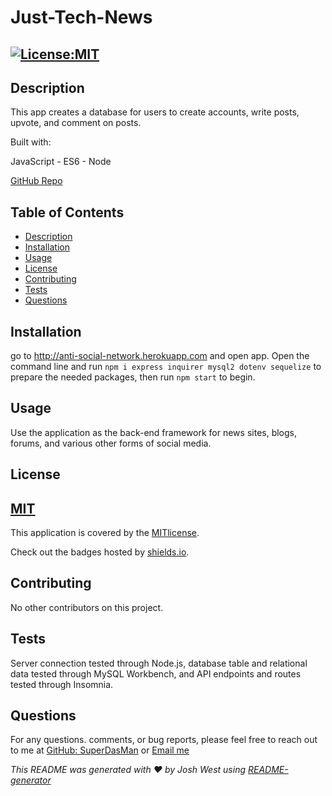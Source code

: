 # Just-Tech-News

## [![License:MIT](https://img.shields.io/badge/License-MIT-aqua)](https://opensource.org/licenses/MIT)


## Description

This app creates a database for users to create accounts, write posts, upvote, and comment on posts.

Built with:

JavaScript - ES6 - Node

[GitHub Repo](https://github.com/SuperDasMan/Just-Tech-News/)


## Table of Contents

  - [Description](#description)
  - [Installation](#installation)
  - [Usage](#usage)
  - [License](#license)
  - [Contributing](#contributing)
  - [Tests](#tests)
  - [Questions](#questions)


## Installation

go to http://anti-social-network.herokuapp.com and open app. Open the command line and run `npm i express inquirer mysql2 dotenv sequelize` to prepare the needed packages, then run `npm start` to begin.


## Usage

Use the application as the back-end framework for news sites, blogs, forums, and various other forms of social media.


## License

## [MIT](#license)

This application is covered by the [MITlicense]([![MIT]](https://opensource.org/licenses/MIT)).

Check out the badges hosted by [shields.io](https://shields.io/).


## Contributing

No other contributors on this project.


## Tests

Server connection tested through Node.js, database table and relational data tested through MySQL Workbench, and API endpoints and routes tested through Insomnia.


## Questions

For any questions. comments, or bug reports, please feel free to reach out to me at [GitHub: SuperDasMan](https://github.com/SuperDasMan) or [Email me](mailto:bigdaddydas@gmail.com)

_This README was generated with ❤️ by Josh West using [README-generator](https://github.com/SuperDasMan/README-Generator)_

